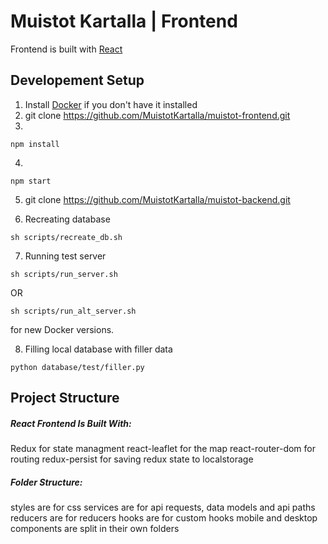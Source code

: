 # Muistot Kartalla | Frontend
Frontend is built with [React](https://reactjs.org/) 

## Developement Setup 
1. Install [Docker](https://www.docker.com/get-started/) if you don't have it installed
2. git clone https://github.com/MuistotKartalla/muistot-frontend.git
3.
```shell
npm install
```
4.
```shell
npm start
```
5. git clone https://github.com/MuistotKartalla/muistot-backend.git

6. Recreating database
```shell
sh scripts/recreate_db.sh
```
7. Running test server

```shell
sh scripts/run_server.sh
```

OR

```shell
sh scripts/run_alt_server.sh
```

for new Docker versions.

8. Filling local database with filler data
```shell
python database/test/filler.py
```
## Project Structure

##### React Frontend Is Built With:
Redux for state managment
react-leaflet for the map
react-router-dom for routing
redux-persist for saving redux state to localstorage

##### Folder Structure:
styles are for css
services are for api requests, data models and api paths
reducers are for reducers
hooks are for custom hooks
mobile and desktop components are split in their own folders


